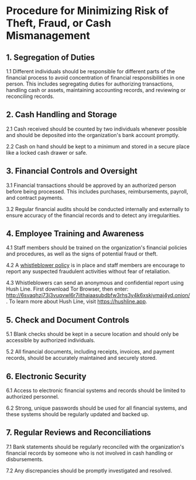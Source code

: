 # Procedure for Minimizing Risk of Theft, Fraud, or Cash Mismanagement

## 1. Segregation of Duties

1.1 Different individuals should be responsible for different parts of the financial process to avoid concentration of financial responsibilities in one person. This includes segregating duties for authorizing transactions, handling cash or assets, maintaining accounting records, and reviewing or reconciling records.

## 2. Cash Handling and Storage

2.1 Cash received should be counted by two individuals whenever possible and should be deposited into the organization's bank account promptly.

2.2 Cash on hand should be kept to a minimum and stored in a secure place like a locked cash drawer or safe.

## 3. Financial Controls and Oversight

3.1 Financial transactions should be approved by an authorized person before being processed. This includes purchases, reimbursements, payroll, and contract payments.

3.2 Regular financial audits should be conducted internally and externally to ensure accuracy of the financial records and to detect any irregularities.

## 4. Employee Training and Awareness

4.1 Staff members should be trained on the organization's financial policies and procedures, as well as the signs of potential fraud or theft.

4.2 A [whistleblower policy](https://github.com/scidsg/business-resources/blob/main/Policies%20%26%20Procedures/Whistleblower%20Policy.md) is in place and staff members are encourage to report any suspected fraudulent activities without fear of retaliation.

4.3 Whistleblowers can send an anonymous and confidential report using Hush Line. First download Tor Browser, then enter: http://6svaqhzj73j3vuqvwl6r7iithaiaasubdbfw3rhs3y4k6xskiymaj4yd.onion/. To learn more about Hush Line, visit https://hushline.app.
## 5. Check and Document Controls

5.1 Blank checks should be kept in a secure location and should only be accessible by authorized individuals.

5.2 All financial documents, including receipts, invoices, and payment records, should be accurately maintained and securely stored.

## 6. Electronic Security

6.1 Access to electronic financial systems and records should be limited to authorized personnel.

6.2 Strong, unique passwords should be used for all financial systems, and these systems should be regularly updated and backed up.

## 7. Regular Reviews and Reconciliations

7.1 Bank statements should be regularly reconciled with the organization's financial records by someone who is not involved in cash handling or disbursements.

7.2 Any discrepancies should be promptly investigated and resolved.
